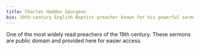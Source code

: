 ```yaml
---
title: Charles Haddon Spurgeon
bio: 19th-century English Baptist preacher known for his powerful sermons.
---
```


One of the most widely read preachers of the 19th century. These sermons are public domain and provided here for easier access.
